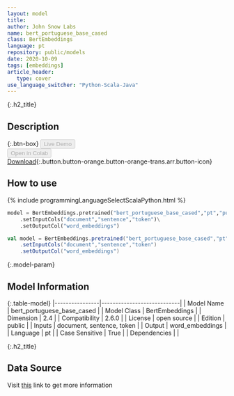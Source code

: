 ```yaml
---
layout: model
title: 
author: John Snow Labs
name: bert_portuguese_base_cased
class: BertEmbeddings
language: pt
repository: public/models
date: 2020-10-09
tags: [embeddings]
article_header:
   type: cover
use_language_switcher: "Python-Scala-Java"
---
```


{:.h2_title}
## Description 




{:.btn-box}
<button class="button button-orange" disabled>Live Demo</button><br/><button class="button button-orange" disabled>Open in Colab</button><br/>[Download](https://s3.amazonaws.com/auxdata.johnsnowlabs.com/public/models/bert_portuguese_base_cased_pt_2.6.0_2.4_1599740263165.zip){:.button.button-orange.button-orange-trans.arr.button-icon}<br/>

## How to use 
<div class="tabs-box" markdown="1">

{% include programmingLanguageSelectScalaPython.html %}

```python
model = BertEmbeddings.pretrained("bert_portuguese_base_cased","pt","public/models")\
	.setInputCols("document","sentence","token")\
	.setOutputCol("word_embeddings")
```

```scala
val model = BertEmbeddings.pretrained("bert_portuguese_base_cased","pt","public/models")
	.setInputCols("document","sentence","token")
	.setOutputCol("word_embeddings")
```
</div>



{:.model-param}
## Model Information
{:.table-model}
|----------------|----------------------------|
| Model Name     | bert_portuguese_base_cased |
| Model Class    | BertEmbeddings             |
| Dimension      | 2.4                        |
| Compatibility  | 2.6.0                      |
| License        | open source                |
| Edition        | public                     |
| Inputs         | document, sentence, token  |
| Output         | word_embeddings            |
| Language       | pt                         |
| Case Sensitive | True                       |
| Dependencies   |                            |




{:.h2_title}
## Data Source
  
Visit [this](https://github.com/JohnSnowLabs/spark-nlp/blob/master/src/main/scala/com/johnsnowlabs/nlp/embeddings/BertEmbeddings.scala) link to get more information


